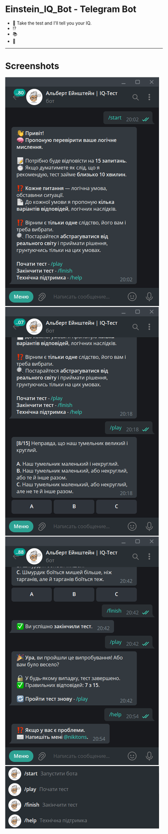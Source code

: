 # Einstein_IQ_Bot - Telegram Bot

- :brain: Take the test and I'll tell you your IQ.
- :interrobang:
- :books: 
- :pencil: 

---

# Screenshots

![Einstein_IQ_Bot_](https://github.com/nikit0ns/Screenshots/blob/2aaa2fbabc7efb43e8196b673a90f09b29f87797/Einstein_IQ_Bot_Start.png)
![Einstein_IQ_Bot_](https://github.com/nikit0ns/Screenshots/blob/2aaa2fbabc7efb43e8196b673a90f09b29f87797/Einstein_IQ_Bot_Play.png)
![Einstein_IQ_Bot_](https://github.com/nikit0ns/Screenshots/blob/2aaa2fbabc7efb43e8196b673a90f09b29f87797/Einstein_IQ_Bot_Help.png)
![Einstein_IQ_Bot_](https://github.com/nikit0ns/Screenshots/blob/2aaa2fbabc7efb43e8196b673a90f09b29f87797/Einstein_IQ_Bot_Commands.png)
